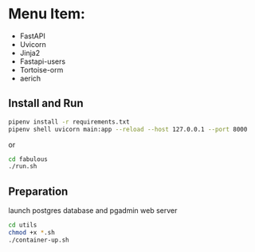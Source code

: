 # Menu Item: 
 - FastAPI
 - Uvicorn
 - Jinja2
 - Fastapi-users
 - Tortoise-orm
 - aerich

## Install and Run
```bash
pipenv install -r requirements.txt
pipenv shell uvicorn main:app --reload --host 127.0.0.1 --port 8000
```
or 
```bash
cd fabulous
./run.sh
```

## Preparation
launch postgres database and pgadmin web server
```bash
cd utils
chmod +x *.sh
./container-up.sh
```